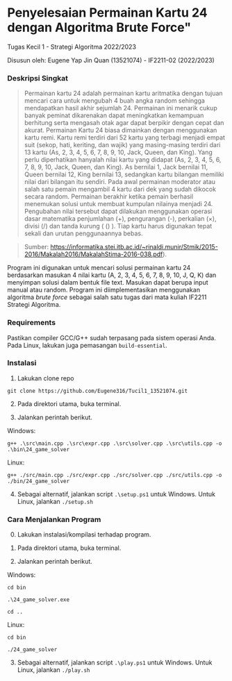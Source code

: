 # Penyelesaian Permainan Kartu 24 dengan Algoritma Brute Force"
Tugas Kecil 1 - Strategi Algoritma 2022/2023

Disusun oleh: Eugene Yap Jin Quan (13521074) - IF2211-02 (2022/2023)

### Deskripsi Singkat
> Permainan kartu 24 adalah permainan kartu aritmatika dengan tujuan mencari cara untuk mengubah 4 buah angka random sehingga mendapatkan hasil akhir sejumlah 24. Permainan ini menarik cukup banyak peminat dikarenakan dapat meningkatkan kemampuan berhitung serta mengasah otak agar dapat berpikir dengan cepat dan akurat. Permainan Kartu 24 biasa dimainkan dengan menggunakan kartu remi. Kartu remi terdiri dari 52 kartu yang terbagi menjadi empat suit (sekop, hati, keriting, dan wajik) yang masing-masing terdiri dari 13 kartu (As, 2, 3, 4, 5, 6, 7, 8, 9, 10, Jack, Queen, dan King). Yang perlu diperhatikan hanyalah nilai kartu yang didapat (As, 2, 3, 4, 5, 6, 7, 8, 9, 10, Jack, Queen, dan King). As bernilai 1, Jack bernilai 11, Queen bernilai 12, King bernilai 13, sedangkan kartu bilangan memiliki nilai dari bilangan itu sendiri. Pada awal permainan moderator atau salah satu pemain mengambil 4 kartu dari dek yang sudah dikocok secara random. Permainan berakhir ketika pemain berhasil menemukan solusi untuk membuat kumpulan nilainya menjadi 24. Pengubahan nilai tersebut dapat dilakukan menggunakan operasi dasar matematika penjumlahan (+), pengurangan (-), perkalian (×), divisi (/) dan tanda kurung ( () ). Tiap kartu harus digunakan tepat sekali dan urutan penggunaannya bebas.

>Sumber: https://informatika.stei.itb.ac.id/~rinaldi.munir/Stmik/2015-2016/Makalah2016/MakalahStima-2016-038.pdf).


Program ini digunakan untuk mencari solusi permainan kartu 24 berdasarkan masukan 4 nilai kartu (A, 2, 3, 4, 5, 6, 7, 8, 9, 10, J, Q, K) dan menyimpan solusi dalam bentuk file text. Masukan dapat berupa input manual atau random. Program ini diimplementasikan menggunakan algoritma *brute force* sebagai salah satu tugas dari mata kuliah IF2211 Strategi Algoritma.

### Requirements
Pastikan compiler GCC/G++ sudah terpasang pada sistem operasi Anda. Pada Linux, lakukan juga pemasangan `build-essential`.

### Instalasi
1. Lakukan clone repo
```
git clone https://github.com/Eugene316/Tucil1_13521074.git
```
2. Pada direktori utama, buka terminal.

3. Jalankan perintah berikut.

Windows:

```
g++ .\src\main.cpp .\src\expr.cpp .\src\solver.cpp .\src\utils.cpp -o .\bin\24_game_solver
```

Linux: 

```
g++ ./src/main.cpp ./src/expr.cpp ./src/solver.cpp ./src/utils.cpp -o ./bin/24_game_solver
```

4. Sebagai alternatif, jalankan script `.\setup.ps1` untuk Windows. Untuk Linux, jalankan `./setup.sh`


### Cara Menjalankan Program
0. Lakukan instalasi/kompilasi terhadap program.

1. Pada direktori utama, buka terminal.

2. Jalankan perintah berikut.

Windows:

```
cd bin

.\24_game_solver.exe

cd ..
```

Linux: 

```
cd bin

./24_game_solver
```

3. Sebagai alternatif, jalankan script `.\play.ps1` untuk Windows. Untuk Linux, jalankan `./play.sh`

